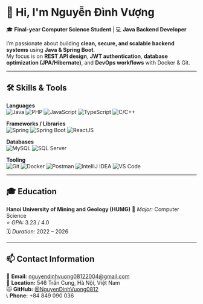 # 👋 Hi, I'm Nguyễn Đình Vượng

🎓 **Final-year Computer Science Student** | 💻 **Java Backend Developer**

I’m passionate about building **clean, secure, and scalable backend systems** using **Java & Spring Boot**.  
My focus is on **REST API design**, **JWT authentication**, **database optimization (JPA/Hibernate)**, and **DevOps workflows** with Docker & Git.

---

## 🛠️ Skills & Tools  

**Languages**  
![Java](https://img.shields.io/badge/Java-007396?logo=openjdk&logoColor=white)
![PHP](https://img.shields.io/badge/PHP-777BB4?style=for-the-badge&logo=php&logoColor=white)
![JavaScript](https://img.shields.io/badge/JavaScript-F7DF1E?style=for-the-badge&logo=javascript&logoColor=black)
![TypeScript](https://img.shields.io/badge/TypeScript-3178C6?style=for-the-badge&logo=typescript&logoColor=white)
![C/C++](https://img.shields.io/badge/C%2FC++-00599C?style=for-the-badge&logo=cplusplus&logoColor=white)


**Frameworks / Libraries**  
![Spring](https://img.shields.io/badge/Spring-6DB33F?logo=spring&logoColor=white)
![Spring Boot](https://img.shields.io/badge/Spring%20Boot-6DB33F?logo=springboot&logoColor=white)
![ReactJS](https://img.shields.io/badge/ReactJS-20232A?style=for-the-badge&logo=react&logoColor=61DAFB)


**Databases**  
![MySQL](https://img.shields.io/badge/MySQL-4479A1?logo=mysql&logoColor=white)
![SQL Server](https://img.shields.io/badge/SQL%20Server-CC2927?logo=microsoftsqlserver&logoColor=white)

**Tooling**  
![Git](https://img.shields.io/badge/Git-F05032?logo=git&logoColor=white)
![Docker](https://img.shields.io/badge/Docker-2496ED?logo=docker&logoColor=white)
![Postman](https://img.shields.io/badge/Postman-FF6C37?logo=postman&logoColor=white)
![IntelliJ IDEA](https://img.shields.io/badge/IntelliJ%20IDEA-000000?logo=intellijidea&logoColor=white)
![VS Code](https://img.shields.io/badge/VS%20Code-007ACC?logo=visual-studio-code&logoColor=white)

---

## 🎓 Education  

**Hanoi University of Mining and Geology (HUMG)**
📘 *Major:* Computer Science  
⭐ *GPA:* 3.23 / 4.0  
🗓️ *Duration:* 2022 – 2026  

---

## 📫 Contact Information  

📧 **Email:** [nguyendinhvuong08122004@gmail.com](mailto:nguyendinhvuong08122004@gmail.com)  
📍 **Location:** 546 Trần Cung, Hà Nội, Việt Nam  
🐱 **GitHub:** [@NguyenDinhVuong0812](https://github.com/ndvuongq04)  
📞 **Phone:** +84 849 090 036


